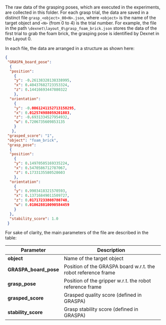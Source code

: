 
The raw data of the grasping poses, which are executed in the experiments, are collected in this folder. 
For each grasp trial, the data are saved in a distinct file `grasp_<object>_00<N>.json`,  where `<object>` is the name of the target object and `<N>` (from 0 to 4) is the trial number.
For example, the file in the path `\dexnet\layout_0\grasp_foam_brick.json` stores the data of the first trial to grab the foam brick, the grasping pose is identified by Dexnet in the Layout 0.

In each file, the data are arranged in a structure as shown here:  

```json
{
 "GRASPA_board_pose":
  {
  "position": 
    {
    "y": -0.26138328138338995,
    "x": 0.40437682723353324, 
    "z": 0.14416693447880322
    }, 
  "orientation": 
    {
    "y": -0.0061241152713158295,
    "x": 0.012574988059201883,
    "z": -0.6931334527954932,
    "w": 0.7206735609853135
    }
   },
 "grasped_score": "1",
 "object": "foam_brick",
 "grasp_pose": 
  {
  "position": 
    {
    "y": 0.14970505169335224,
    "x": 0.5470586712787067, 
    "z": 0.1733135580528603
    },
  "orientation": 
    {
    "y": 0.9903418321570593,
    "x": 0.13716849011509727,
    "z": 0.01717233808780748,
    "w": 0.010628810090584459
    }
  }, 
  "stability_score": 1.0
 }
```
  
For sake of clarity, the main parameters of the file are described in the table:

| Parameter | Description | 
| --- | --- | 
**object** | Name of the target object|
**GRASPA_board_pose** | Position of the GRASPA board w.r.t. the robot reference frame |
**grasp_pose**  | Position of the gripper w.r.t. the robot reference frame |
**grasped_score** | Grasped quality score (defined in GRASPA)|
**stability_score** | Grasp stability score (defined in GRASPA)|
